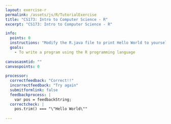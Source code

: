 ```yaml
---
layout: exercise-r
permalink: /assets/js/R/TutorialExercise
title: "CS173: Intro to Computer Science - R"
excerpt: "CS173: Intro to Computer Science - R"

info:
  points: 0
  instructions: "Modify the R.java file to print Hello World to yourself, without any punctuation or additional output."
  goals:
    - To write a program using the R programming language
  
canvasasmtid: ""
canvaspoints: 0
  
processor:  
  correctfeedback: "Correct!!" 
  incorrectfeedback: "Try again"
  submitformlink: false
  feedbackprocess: | 
    var pos = feedbackString;
  correctcheck: |
    pos.trim() === "\"Hello World\""
        
---
```


<!-- permalink was /Modules/R/TutorialExercise; permalink has to be /assets/js/R/ to allow loading of associated assets from the current directory -->
